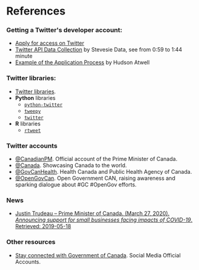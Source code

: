 # References

### Getting a Twitter's developer account:
- [Apply for access on Twitter](https://developer.twitter.com/en/apply-for-access)
- [Twitter API Data Collection](https://youtu.be/Jl-_dDqSaUQ?t=59) by Stevesie Data, see from 0:59 to 1:44 minute
- [Example of the Application Process](https://wptweetboost.com/example-of-the-twitter-developer-account-application-process/) by Hudson Atwell

### Twitter libraries:
- [Twitter libraries](https://developer.twitter.com/en/docs/developer-utilities/twitter-libraries).
- **Python** libraries
    - [`python-twitter`](https://python-twitter.readthedocs.io/en/latest/)
    - [`tweepy`](http://www.tweepy.org)
    - [`twitter`](https://github.com/sixohsix/twitter)
- **R** libraries
    - [`rtweet`](https://docs.ropensci.org/rtweet/)

### Twitter accounts
- [@CanadianPM](https://twitter.com/CanadianPM). Official account of the Prime Minister of Canada.
- [@Canada](https://twitter.com/canada?lang=en). Showcasing Canada to the world.
- [@GovCanHealth](https://twitter.com/govcanhealth?lang=en). Health Canada and Public Health Agency of Canada.
- [@OpenGovCan](https://twitter.com/opengovcan?lang=en). Open Government CAN, raising awareness and sparking dialogue about #GC #OpenGov efforts.

### News
- [Justin Trudeau – Prime Minister of Canada. (March 27, 2020). *Announcing support for small businesses facing impacts of COVID-19*. Retrieved: 2019-05-18](https://youtu.be/1o-tV0A87l8)

### Other resources
- [Stay connected with Government of Canada](https://www.international.gc.ca/gac-amc/contact-contactez/social-media_medias-sociaux.aspx?lang=eng). Social Media Official Accounts.